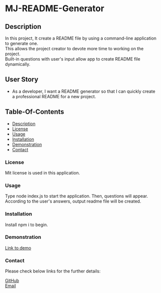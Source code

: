 # MJ-README-Generator

## Description

In this project, It create a README file by using a command-line application to generate one.</br>
This allows the project creator to devote more time to working on the project.</br> 
Built-in questions with user's input allow app to create README file dynamically.

## User Story

* As a developer, I want a README generator so that I can quickly create a professional README for a new project.

## Table-Of-Contents
  * [Description](#description)
  * [License](#license)
  * [Usage](#usage)
  * [Installation](#installation)
  * [Demonstration](#demonstration)
  * [Contact](#contact)
  

  ### License
  Mit license is used in this application.

  ### Usage
  Type node index.js to start the application. Then, questions will appear.</br> 
  According to the user's answers, output readme file will be created.

  ### Installation
  Install npm i to begin.

  ### Demonstration
 [Link to demo](https://drive.google.com/file/d/1duANDGvAWLWW5fFK2o6PLt-4NB3jEMfH/view)

 ### Contact
 Please check below links for the further details:</br>

[GitHub](https://github.com/Salala1005/MJ-readme-generator)</br>
<a href="mailto:jin.mijeong@gmail.com?">Email</a>



